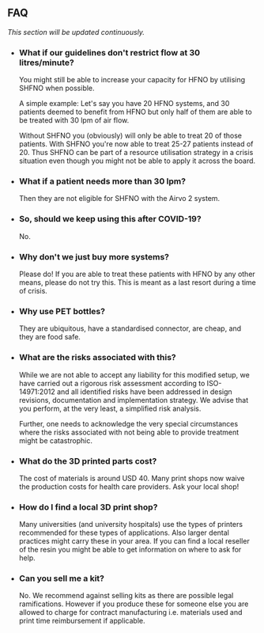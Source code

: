 ## FAQ

_This section will be updated continuously._

- ### What if our guidelines don't restrict flow at 30 litres/minute?

  You might still be able to increase your capacity for HFNO by utilising SHFNO when possible.

  A simple example: Let's say you have 20 HFNO systems, and 30 patients deemed to benefit from HFNO but only half of them are able to be treated with 30 lpm of air flow.

  Without SHFNO you (obviously) will only be able to treat 20 of those patients. With SHFNO you're now able to treat 25-27 patients instead of 20. Thus SHFNO can be part of a resource utilisation strategy in a crisis situation even though you might not be able to apply it across the board.

- ### What if a patient needs more than 30 lpm?

  Then they are not eligible for SHFNO with the Airvo 2 system.

- ### So, should we keep using this after COVID-19?

  No.

- ### Why don't we just buy more systems?

  Please do! If you are able to treat these patients with HFNO by any other means, please do not try this. This is meant as a last resort during a time of crisis.

- ### Why use PET bottles?

  They are ubiquitous, have a standardised connector, are cheap, and they are food safe.

- ### What are the risks associated with this?

  While we are not able to accept any liability for this modified setup, we have carried out a rigorous risk assessment according to ISO-14971:2012 and all identified risks have been addressed in design revisions, documentation and implementation strategy. We advise that you perform, at the very least, a simplified risk analysis.

  Further, one needs to acknowledge the very special circumstances where the risks associated with not being able to provide treatment might be catastrophic.

- ### What do the 3D printed parts cost?

  The cost of materials is around USD 40. Many print shops now waive the production costs for health care providers. Ask your local shop!

- ### How do I find a local 3D print shop?

  Many universities (and university hospitals) use the types of printers recommended for these types of applications. Also larger dental practices might carry these in your area. If you can find a local reseller of the resin you might be able to get information on where to ask for help.

- ### Can you sell me a kit?

  No. We recommend against selling kits as there are possible legal ramifications. However if you produce these for someone else you are allowed to charge for contract manufacturing i.e. materials used and print time reimbursement if applicable.
